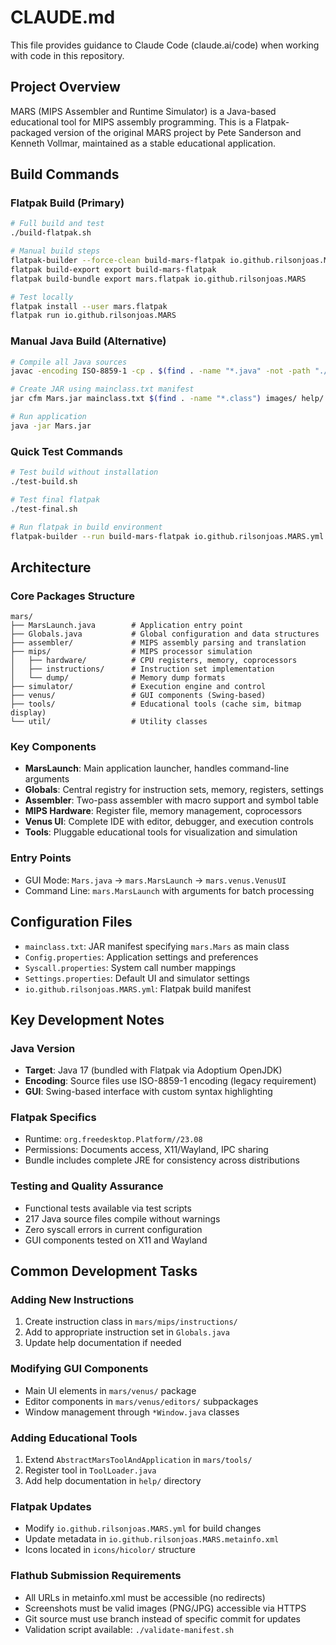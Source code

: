 # CLAUDE.md

This file provides guidance to Claude Code (claude.ai/code) when working with code in this repository.

## Project Overview

MARS (MIPS Assembler and Runtime Simulator) is a Java-based educational tool for MIPS assembly programming. This is a Flatpak-packaged version of the original MARS project by Pete Sanderson and Kenneth Vollmar, maintained as a stable educational application.

## Build Commands

### Flatpak Build (Primary)
```bash
# Full build and test
./build-flatpak.sh

# Manual build steps
flatpak-builder --force-clean build-mars-flatpak io.github.rilsonjoas.MARS.yml
flatpak build-export export build-mars-flatpak
flatpak build-bundle export mars.flatpak io.github.rilsonjoas.MARS

# Test locally
flatpak install --user mars.flatpak
flatpak run io.github.rilsonjoas.MARS
```

### Manual Java Build (Alternative)
```bash
# Compile all Java sources
javac -encoding ISO-8859-1 -cp . $(find . -name "*.java" -not -path "./.flatpak-builder/*")

# Create JAR using mainclass.txt manifest
jar cfm Mars.jar mainclass.txt $(find . -name "*.class") images/ help/ docs/ *.xml *.txt *.properties

# Run application
java -jar Mars.jar
```

### Quick Test Commands
```bash
# Test build without installation
./test-build.sh

# Test final flatpak
./test-final.sh

# Run flatpak in build environment
flatpak-builder --run build-mars-flatpak io.github.rilsonjoas.MARS.yml mars
```

## Architecture

### Core Packages Structure
```
mars/
├── MarsLaunch.java        # Application entry point
├── Globals.java           # Global configuration and data structures
├── assembler/             # MIPS assembly parsing and translation
├── mips/                  # MIPS processor simulation
│   ├── hardware/          # CPU registers, memory, coprocessors
│   ├── instructions/      # Instruction set implementation
│   └── dump/              # Memory dump formats
├── simulator/             # Execution engine and control
├── venus/                 # GUI components (Swing-based)
├── tools/                 # Educational tools (cache sim, bitmap display)
└── util/                  # Utility classes
```

### Key Components

- **MarsLaunch**: Main application launcher, handles command-line arguments
- **Globals**: Central registry for instruction sets, memory, registers, settings
- **Assembler**: Two-pass assembler with macro support and symbol table
- **MIPS Hardware**: Register file, memory management, coprocessors
- **Venus UI**: Complete IDE with editor, debugger, and execution controls
- **Tools**: Pluggable educational tools for visualization and simulation

### Entry Points
- GUI Mode: `Mars.java` → `mars.MarsLaunch` → `mars.venus.VenusUI`
- Command Line: `mars.MarsLaunch` with arguments for batch processing

## Configuration Files

- `mainclass.txt`: JAR manifest specifying `mars.Mars` as main class
- `Config.properties`: Application settings and preferences
- `Syscall.properties`: System call number mappings
- `Settings.properties`: Default UI and simulator settings
- `io.github.rilsonjoas.MARS.yml`: Flatpak build manifest

## Key Development Notes

### Java Version
- **Target**: Java 17 (bundled with Flatpak via Adoptium OpenJDK)
- **Encoding**: Source files use ISO-8859-1 encoding (legacy requirement)
- **GUI**: Swing-based interface with custom syntax highlighting

### Flatpak Specifics
- Runtime: `org.freedesktop.Platform//23.08`
- Permissions: Documents access, X11/Wayland, IPC sharing
- Bundle includes complete JRE for consistency across distributions

### Testing and Quality Assurance
- Functional tests available via test scripts
- 217 Java source files compile without warnings
- Zero syscall errors in current configuration
- GUI components tested on X11 and Wayland

## Common Development Tasks

### Adding New Instructions
1. Create instruction class in `mars/mips/instructions/`
2. Add to appropriate instruction set in `Globals.java`
3. Update help documentation if needed

### Modifying GUI Components  
- Main UI elements in `mars/venus/` package
- Editor components in `mars/venus/editors/` subpackages
- Window management through `*Window.java` classes

### Adding Educational Tools
1. Extend `AbstractMarsToolAndApplication` in `mars/tools/`
2. Register tool in `ToolLoader.java`
3. Add help documentation in `help/` directory

### Flatpak Updates
- Modify `io.github.rilsonjoas.MARS.yml` for build changes
- Update metadata in `io.github.rilsonjoas.MARS.metainfo.xml`
- Icons located in `icons/hicolor/` structure

### Flathub Submission Requirements
- All URLs in metainfo.xml must be accessible (no redirects)
- Screenshots must be valid images (PNG/JPG) accessible via HTTPS
- Git source must use branch instead of specific commit for updates
- Validation script available: `./validate-manifest.sh`